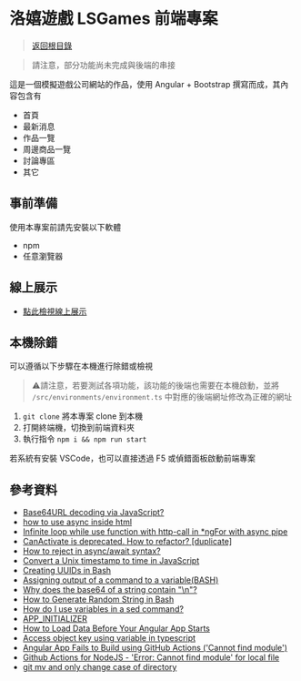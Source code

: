 # 洛嬉遊戲 LSGames 前端專案

> [返回根目錄](https://github.com/samuikaze/my-work-2023)

> 請注意，部分功能尚未完成與後端的串接

這是一個模擬遊戲公司網站的作品，使用 Angular + Bootstrap 撰寫而成，其內容包含有

- 首頁
- 最新消息
- 作品一覽
- 周邊商品一覽
- 討論專區
- 其它

## 事前準備

使用本專案前請先安裝以下軟體

- npm
- 任意瀏覽器

## 線上展示

- [點此檢視線上展示](https://syskzworks.ddns.net/forwork/lsgames/)

## 本機除錯

可以遵循以下步驟在本機進行除錯或檢視

> ⚠️請注意，若要測試各項功能，該功能的後端也需要在本機啟動，並將 `/src/environments/environment.ts` 中對應的後端網址修改為正確的網址

1. `git clone` 將本專案 clone 到本機
2. 打開終端機，切換到前端資料夾
3. 執行指令 `npm i && npm run start`

若系統有安裝 VSCode，也可以直接透過 F5 或偵錯面板啟動前端專案

## 參考資料

- [Base64URL decoding via JavaScript?](https://stackoverflow.com/a/51838635)
- [how to use async inside html](https://stackoverflow.com/a/71314585)
- [Infinite loop while use function with http-call in *ngFor with async pipe](https://stackoverflow.com/a/44345900)
- [CanActivate is deprecated. How to refactor? [duplicate]](https://stackoverflow.com/a/75826784)
- [How to reject in async/await syntax?](https://stackoverflow.com/a/42453705)
- [Convert a Unix timestamp to time in JavaScript](https://stackoverflow.com/a/847196)
- [Creating UUIDs in Bash](https://www.baeldung.com/linux/bash-generate-uuid)
- [Assigning output of a command to a variable(BASH)](https://stackoverflow.com/a/11527976)
- [Why does the base64 of a string contain "\n"?](https://superuser.com/a/1225139)
- [How to Generate Random String in Bash](https://linuxhint.com/generate-random-string-bash/)
- [How do I use variables in a sed command?](https://askubuntu.com/a/76842)
- [APP_INITIALIZER](https://angular.io/api/core/APP_INITIALIZER)
- [How to Load Data Before Your Angular App Starts](https://javascript.plainenglish.io/how-to-load-data-before-your-angular-app-starts-71083cf56132)
- [Access object key using variable in typescript](https://stackoverflow.com/a/41994659)
- [Angular App Fails to Build using GitHub Actions ('Cannot find module')](https://stackoverflow.com/a/66729595)
- [Github Actions for NodeJS - 'Error: Cannot find module' for local file](https://stackoverflow.com/a/64359597)
- [git mv and only change case of directory](https://stackoverflow.com/a/3011723)
